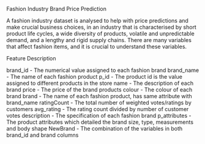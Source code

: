 Fashion Industry Brand Price Prediction

A fashion industry dataset is analysed to help with price predictions and make crucial business choices, in an industry that is characterised by short product life cycles, a wide diversity of products, volatile and unpredictable demand, and a lengthy and rigid supply chains. There are many variables that affect fashion items, and it is crucial to understand these variables.

Feature Description

brand_id - The numerical value assigned to each fashion brand
brand_name - The name of each fashion product
p_id - The product id is the value assigned to different products in the store
name - The description of each brand
price - The price of the brand products
colour - The colour of each brand
brand - The name of each fashion product, has same attribute with brand_name
ratingCount - The total number of weighted votes/ratings by customers
avg_rating - The rating count divided by number of customer votes
description - The specification of each fashion brand
p_attributes - The product attributes which detailed the brand size, type, measurements and body shape
NewBrand - The combination of the variables in both brand_id and brand columns
